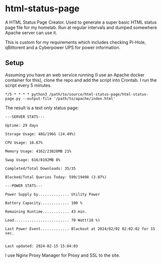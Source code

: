 # html-status-page
A HTML Status Page Creator. Used to generate a super basic HTML status page file for my homelab. Run at regular intervals and dumped somewhere Apache server can use it.

This is custom for my requirements which includes checking Pi-Hole, qBittorent and a Cyberpower UPS for power information. 

## Setup

Assuming you have an web service running (I use an Apache docker container for this), clone the repo and add the script into Crontab. I run the script every 5 minutes.

`*/5 * * * * python3 /path/to/source/html-status-page/html-status-page.py --output-file '/path/to/apache/index.html'`

The result is a text only status page:

```
---SERVER STATS---

Uptime: 29 days

Storage Usage: 48G/196G (24.49%)

CPU Usage: 16.67%

Memory Usage: 4162/23826MB 21%

Swap Usage: 616/8192MB 8%

Completed/Total Downloads: 35/35

Blocked/Total Queries Today: 599/19498 (3.07%)

---POWER STATS---

Power Supply by.............. Utility Power

Battery Capacity............. 100 %

Remaining Runtime............ 43 min.

Load......................... 70 Watt(18 %)

Last Power Event............. Blackout at 2024/02/02 02:02:02 for 15 sec.


Last updated: 2024-02-15 15:04:03
```

I use Nginx Proxy Manager for Proxy and SSL to the site.
